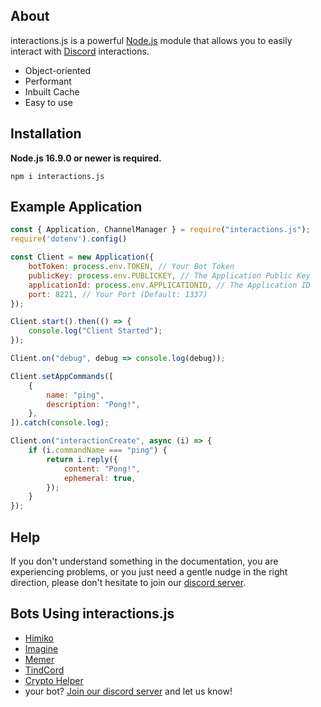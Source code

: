 ## About

interactions.js is a powerful [Node.js](https://nodejs.org) module that allows you to easily interact with [Discord](https://discord.com/developers/docs/intro) interactions.

- Object-oriented
- Performant
- Inbuilt Cache
- Easy to use

## Installation

**Node.js 16.9.0 or newer is required.**

```sh-session
npm i interactions.js
```

## Example Application

```js
const { Application, ChannelManager } = require("interactions.js");
require('dotenv').config()

const Client = new Application({
    botToken: process.env.TOKEN, // Your Bot Token
    publicKey: process.env.PUBLICKEY, // The Application Public Key
    applicationId: process.env.APPLICATIONID, // The Application ID
    port: 8221, // Your Port (Default: 1337)
});

Client.start().then(() => {
    console.log("Client Started");
});

Client.on("debug", debug => console.log(debug));

Client.setAppCommands([
    {
        name: "ping",
        description: "Pong!",
    },
]).catch(console.log);

Client.on("interactionCreate", async (i) => {
    if (i.commandName === "ping") {
        return i.reply({
            content: "Pong!",
            ephemeral: true,
        });
    }
});
```

## Help

If you don't understand something in the documentation, you are experiencing problems, or you just need a gentle
nudge in the right direction, please don't hesitate to join our [discord server](https://discord.gg/ZVERh35).

## Bots Using interactions.js
- [Himiko](https://discord.com/api/oauth2/authorize?client_id=1008142696801648711&permissions=2147797056&scope=bot%20applications.commands)
- [Imagine](https://discord.com/api/oauth2/authorize?client_id=1039996075882336336&permissions=313344&scope=applications.commands%20bot)
- [Memer](https://discord.com/api/oauth2/authorize?client_id=927598798019108894&permissions=2147863616&scope=bot%20applications.commands)
- [TindCord](https://discord.com/api/oauth2/authorize?client_id=935185892719603713&permissions=137439332416&scope=bot%20applications.commands)
- [Crypto Helper](https://discord.com/api/oauth2/authorize?client_id=747050613656911892&permissions=0&scope=applications.commands%20bot)
- your bot? [Join our discord server](https://discord.gg/ZVERh35) and let us know!
